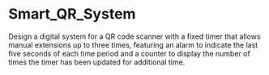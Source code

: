 # Smart_QR_System
Design a digital system for a QR code scanner with a fixed timer that allows manual 
extensions up to three times, featuring an alarm to indicate the last five seconds of each 
time period and a counter to display the number of times the timer has been updated for 
additional time. 
